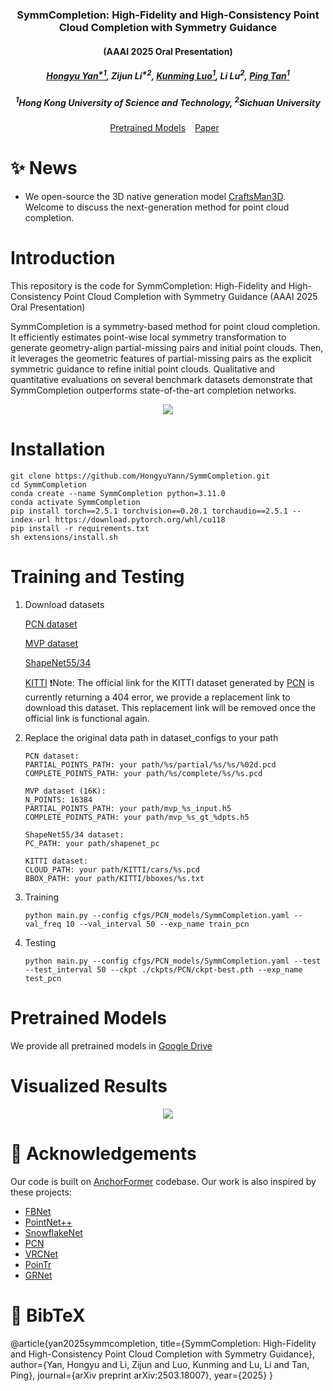 ### <div align="center">SymmCompletion: High-Fidelity and High-Consistency Point Cloud Completion with Symmetry Guidance<div> 
#### <div align="center">(AAAI 2025 Oral Presentation)<div> 
#####  <p align="center"> [Hongyu Yan<sup>*1</sup>](https://scholar.google.com/citations?user=TeKnXhkAAAAJ&hl=zh-CN), Zijun Li<sup>*2</sup>, [Kunming Luo<sup>1</sup>](https://coolbeam.github.io/index.html), Li Lu<sup>2</sup>, [Ping Tan<sup>1</sup>](https://ece.hkust.edu.hk/pingtan)
#####  <p align="center"> <sup>1</sup>Hong Kong University of Science and Technology, <sup>2</sup>Sichuan University</p>
<div align="center">
  <a href="https://drive.google.com/drive/folders/1JRdZvdEuPDzXbiLTTvt3pYjGC3Yj3z6p?usp=drive_link">Pretrained Models</a> &ensp;
  <a href="https://arxiv.org/abs/2503.18007">Paper</a> &ensp;
</div>

# ✨ News
- We open-source the 3D native generation model [CraftsMan3D](https://github.com/wyysf-98/CraftsMan3D/tree/main). Welcome to discuss the next-generation method for point cloud completion.

# Introduction
This repository is the code for SymmCompletion: High-Fidelity and High-Consistency Point Cloud Completion with Symmetry Guidance (AAAI 2025 Oral Presentation)

SymmCompletion is a symmetry-based method for point cloud completion. It efficiently estimates point-wise local symmetry transformation to generate geometry-align partial-missing pairs and initial point clouds. Then, it leverages the geometric features of partial-missing pairs as the explicit symmetric guidance to refine initial point clouds. Qualitative and quantitative evaluations on several benchmark datasets demonstrate that SymmCompletion outperforms state-of-the-art completion networks. 

<p align="center">
    <img src="assets/teaser.png"/>
</p>

# Installation
```
git clone https://github.com/HongyuYann/SymmCompletion.git
cd SymmCompletion
conda create --name SymmCompletion python=3.11.0
conda activate SymmCompletion
pip install torch==2.5.1 torchvision==0.20.1 torchaudio==2.5.1 --index-url https://download.pytorch.org/whl/cu118
pip install -r requirements.txt
sh extensions/install.sh
```

# Training and Testing
1. Download datasets

    [PCN dataset](https://gateway.infinitescript.com/s/ShapeNetCompletion)

    [MVP dataset](https://drive.google.com/drive/folders/1ylC-dYFM45KW4K9tPyljBSVyetazCEeH?usp=sharing)

    [ShapeNet55/34](https://drive.google.com/file/d/1jUB5yD7DP97-EqqU2A9mmr61JpNwZBVK/view)

    [KITTI](https://drive.google.com/drive/folders/1JRdZvdEuPDzXbiLTTvt3pYjGC3Yj3z6p?usp=drive_link)
    ❗Note: The official link for the KITTI dataset generated by [PCN](https://github.com/wentaoyuan/pcn) is currently returning a 404 error, we provide a replacement link to download this dataset. This replacement link will be removed once the official link is functional again.


2. Replace the original data path in dataset_configs to your path
    ```
    PCN dataset:
    PARTIAL_POINTS_PATH: your path/%s/partial/%s/%s/%02d.pcd
    COMPLETE_POINTS_PATH: your path/%s/complete/%s/%s.pcd

    MVP dataset (16K):
    N_POINTS: 16384
    PARTIAL_POINTS_PATH: your path/mvp_%s_input.h5
    COMPLETE_POINTS_PATH: your path/mvp_%s_gt_%dpts.h5

    ShapeNet55/34 dataset:
    PC_PATH: your path/shapenet_pc

    KITTI dataset:
    CLOUD_PATH: your path/KITTI/cars/%s.pcd
    BBOX_PATH: your path/KITTI/bboxes/%s.txt
    ```
3. Training
    ```
    python main.py --config cfgs/PCN_models/SymmCompletion.yaml --val_freq 10 --val_interval 50 --exp_name train_pcn
    ```
4. Testing
    ```
    python main.py --config cfgs/PCN_models/SymmCompletion.yaml --test --test_interval 50 --ckpt ./ckpts/PCN/ckpt-best.pth --exp_name test_pcn
    ```
# Pretrained Models
We provide all pretrained models in [Google Drive](https://drive.google.com/drive/folders/1JRdZvdEuPDzXbiLTTvt3pYjGC3Yj3z6p?usp=drive_link)

# Visualized Results
<p align="center">
    <img src="assets/PCN-vis.png"/>
</p>

# 🤗 Acknowledgements
Our code is built on [AnchorFormer](https://github.com/chenzhik/AnchorFormer) codebase. Our work is also inspired by these projects:
- [FBNet](https://github.com/hikvision-research/3DVision/)
- [PointNet++](https://github.com/erikwijmans/Pointnet2_PyTorch)
- [SnowflakeNet](https://github.com/AllenXiangX/SnowflakeNet)
- [PCN](https://github.com/wentaoyuan/pcn)
- [VRCNet](https://github.com/paul007pl/VRCNet/tree/main)
- [PoinTr](https://github.com/yuxumin/PoinTr)
- [GRNet](https://github.com/hzxie/GRNet)

# 📖 BibTeX

  @article{yan2025symmcompletion,
    title={SymmCompletion: High-Fidelity and High-Consistency Point Cloud Completion with Symmetry Guidance},
    author={Yan, Hongyu and Li, Zijun and Luo, Kunming and Lu, Li and Tan, Ping},
    journal={arXiv preprint arXiv:2503.18007},
    year={2025}
  }
